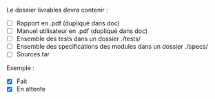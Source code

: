 Le dossier livrables devra contenir :
- [ ] Rapport en .pdf (dupliqué dans doc)
- [ ] Manuel utilisateur en .pdf (dupliqué dans doc)
- [ ] Ensemble des tests dans un dossier ./tests/
- [ ] Ensemble des specifications des modules dans un dossier ./specs/
- [ ] Sources.tar

Exemple :
- [x] Fait
- [x] En attente

